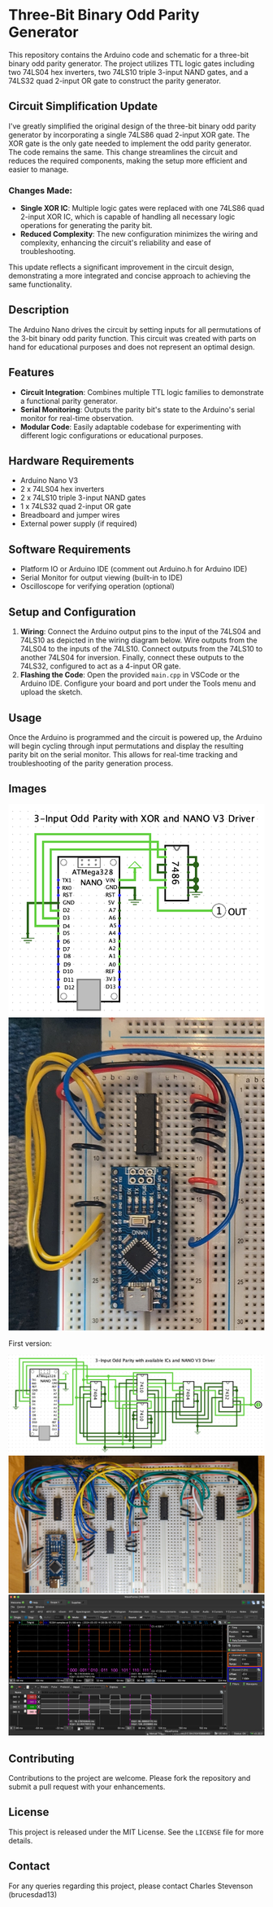 # Three-Bit Binary Odd Parity Generator

This repository contains the Arduino code and schematic for a three-bit binary odd parity generator. The project utilizes TTL logic gates including two 74LS04 hex inverters, two 74LS10 triple 3-input NAND gates, and a 74LS32 quad 2-input OR gate to construct the parity generator.

## Circuit Simplification Update

I've greatly simplified the original design of the three-bit binary odd parity generator by incorporating a single 74LS86 quad 2-input XOR gate. The XOR gate is the
only gate needed to implement the odd parity generator. The code remains the same. This change streamlines the circuit and reduces the required components, making the 
setup more efficient and easier to manage.

### Changes Made:
- **Single XOR IC**: Multiple logic gates were replaced with one 74LS86 quad 2-input XOR IC, which is capable of handling all necessary logic operations for generating the parity bit.
- **Reduced Complexity**: The new configuration minimizes the wiring and complexity, enhancing the circuit's reliability and ease of troubleshooting.

This update reflects a significant improvement in the circuit design, demonstrating a more integrated and concise approach to achieving the same functionality.

## Description

The Arduino Nano drives the circuit by setting inputs for all permutations of the 3-bit binary odd parity function. This circuit was created with parts on hand for educational purposes and does not represent an optimal design.

## Features

- **Circuit Integration**: Combines multiple TTL logic families to demonstrate a functional parity generator.
- **Serial Monitoring**: Outputs the parity bit's state to the Arduino's serial monitor for real-time observation.
- **Modular Code**: Easily adaptable codebase for experimenting with different logic configurations or educational purposes.

## Hardware Requirements

- Arduino Nano V3
- 2 x 74LS04 hex inverters
- 2 x 74LS10 triple 3-input NAND gates
- 1 x 74LS32 quad 2-input OR gate
- Breadboard and jumper wires
- External power supply (if required)

## Software Requirements

- Platform IO or Arduino IDE (comment out Arduino.h for Arduino IDE)
- Serial Monitor for output viewing (built-in to IDE)
- Oscilloscope for verifying operation (optional)

## Setup and Configuration

1. **Wiring**: Connect the Arduino output pins to the input of the 74LS04 and 74LS10 as depicted in the wiring diagram below. Wire outputs from the 74LS04 to the inputs of the 74LS10. Connect outputs from the 74LS10 to another 74LS04 for inversion. Finally, connect these outputs to the 74LS32, configured to act as a 4-input OR gate.
2. **Flashing the Code**: Open the provided `main.cpp` in VSCode or the Arduino IDE. Configure your board and port under the Tools menu and upload the sketch.

## Usage

Once the Arduino is programmed and the circuit is powered up, the Arduino will begin cycling through input permutations and display the resulting parity bit on the serial monitor. This allows for real-time tracking and troubleshooting of the parity generation process.

## Images

![LogiSim sketch of the 3-bit odd parity circuit](https://github.com/brucesdad13/3-Input_Odd_Parity/blob/main/images/LogiSimXOR.png)
![Breadboard wiring example for a Nano v3 driven 3-bit odd parity circuit using TTL logic devices](https://github.com/brucesdad13/3-Input_Odd_Parity/blob/main/images/BreadboardXOR.jpg)

First version:

![LogiSim sketch of the 3-bit odd parity circuit](https://github.com/brucesdad13/3-Input_Odd_Parity/blob/main/images/LogiSim.png)
![Breadboard wiring example for a Nano v3 driven 3-bit odd parity circuit using TTL logic devices](https://github.com/brucesdad13/3-Input_Odd_Parity/blob/main/images/Breadboard.jpg)
![Oscilloscope capture demonstrating a working 3-input odd parity circuit](https://github.com/brucesdad13/3-Input_Odd_Parity/blob/main/images/Oscilloscope.png)

## Contributing

Contributions to the project are welcome. Please fork the repository and submit a pull request with your enhancements.

## License

This project is released under the MIT License. See the `LICENSE` file for more details.

## Contact

For any queries regarding this project, please contact Charles Stevenson (brucesdad13)

